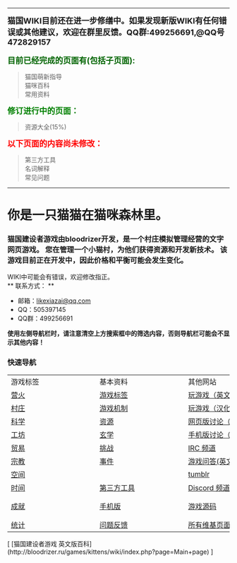 ----------
<font size=4><strong>猫国WIKI目前还在进一步修缮中。如果发现新版WIKI有任何错误或其他建议，欢迎在群里反馈。QQ群:499256691,@QQ号472829157</font></strong><br><br>
<font color=darkgreen size=4><strong>目前已经完成的页面有(包括子页面):</font></strong><br>
>猫国萌新指导<br>
>猫咪百科<br>
>常用资料

<font color=green size=4><strong>修订进行中的页面：</font></strong><br>
>资源大全(15%)<br>

<font color=red size=4><strong>以下页面的内容尚未修改：</font></strong><br>
>第三方工具<br>
>名词解释<br>
>常见问题<br>

----------

# 你是一只猫猫在猫咪森林里。
### 猫国建设者游戏由bloodrizer开发，是一个村庄模拟管理经营的文字网页游戏。 您在管理一个小猫村，为他们获得资源和开发新技术。 该游戏目前正在开发中，因此价格和平衡可能会发生变化。

WIKI中可能会有错误，欢迎修改指正。<br>
** 联系方式： **
* 邮箱：likexiazai@qq.com
* QQ：505397145
* QQ群：499256691

**使用左侧导航栏时，请注意清空上方搜索框中的筛选内容，否则导航栏可能会不显示其他内容！**

### 快速导航

<table class="wikitable">
	<tbody>
		<tr>
			<td class="em">
				<span style="display:block;width:185px">
							游戏标签
				</span>
			</td>
			<td class="em">
				<span style="display:block;width:185px">
							基本资料
				</span>
			</td>
			<td class="em">
				<span style="display:block;width:185px">
							其他网站
				</span>
			</td>
			<td class="em">
				<span style="display:block;width:185px">
							多语言
				</span>
			</td>
		</tr>
		<tr>
			<td>
				<a href="?file=001-猫咪百科/01-建筑物/01-食物生产">
							营火
				</a>
			</td>
			<td>
				<a href="?file=002-常用资料/003-游戏标签">
							游戏标签
				</a>
			</td>
			<td>
				<a href="http://bloodrizer.ru/games/kittens/">玩游戏（英文原版）</a>
			</td>
			<td>
				<a href="http://bloodrizer.ru/games/kittens/wiki/index.php?page=locale-en">
							英语
				</a>
			</td>
		</tr>
		<tr>
			<td>
			<a href="?file=001-猫咪百科/02-村庄">
						村庄
			</a>
			</td>
			<td>
				<a href="?file=002-常用资料/001-游戏机制">
							游戏机制
				</a>
			</td>
			<td>
				<a href="http://likexia.gitee.io/cat-zh/">玩游戏（汉化版）</a>
			</td>
			<td>
				<a href="http://bloodrizer.ru/games/kittens/wiki/index.php?page=locale-ru">
							俄语
				</a>
			</td>
		</tr>
		<tr>
			<td>
			<a href="?file=001-猫咪百科/03-科学/01-科学">
						科学
			</a>
			</td>
			<td>
				<a href="?file=003-资源大全/005-资源介绍">
							资源
				</a>
			</td>
			<td>
				<a href="https://www.reddit.com/r/kittensgame/">网页版讨论（Reddit）</a>
			</td>
			<td>
				<a href="http://bloodrizer.ru/games/kittens/wiki/index.php?page=locale-ko">
							韩语
				</a>
			</td>
		</tr>
		<tr>
			<td>
			<a href="?file=001-猫咪百科/04-工坊/01-升级">
						工坊
			</a>
			</td>
			<td>
				<a href="?file=001-猫咪百科/03-科学/02-玄学#玄学">
							玄学
				</a>
			</td>
			<td>
			<a href="https://www.reddit.com/r/kgmobile/">手机版讨论（Reddit）</a>
			</td>
			<td>
				<a href="http://bloodrizer.ru/games/kittens/wiki/index.php?page=locale-no">
							挪威语
				</a>
			</td>
		</tr>
		<tr>
			<td>
			<a href="?file=001-猫咪百科/05-贸易">
						贸易
			</a>
			</td>
			<td>
				<a href="?file=002-常用资料/007-挑战模式">
							挑战
				</a>
			</td>
			<td>
			<a href="http://irc.lc/irc.canternet.org/kittensgame/Kitten@@@@" class="external">
						IRC 频道
			</a>
			</td>
			<td>
				<a href="http://bloodrizer.ru/games/kittens/wiki/index.php?page=Deutsch">
							德语
				</a>
			</td>
		</tr>
		<tr>
			<td>
			<a href="?file=001-猫咪百科/06-宗教/001-庙塔">
						宗教
			</a>
			</td>
			<td>
				<a href="?file=002-常用资料/006-事件介绍">
							事件
				</a>
			</td>
			<td>
			<a href="http://gaming.stackexchange.com/tags/kittens-game" class="external">
						游戏问答(英文)
			</a>
			</td>
			<td>
				<a href="http://bloodrizer.ru/games/kittens/wiki/index.php?page=locale-fr">
							法语
				</a>
			</td>
		</tr>
		<tr>
			<td>
			<a href="?file=001-猫咪百科/07-空间/01-地面控制">
						空间
			</a>
			</td>
			<td>
			</td>
			<td>
			<a href="http://kittensgame.tumblr.com/" class="external">
						tumblr
			</a>
			</td>
			<td>
				<a href="http://bloodrizer.ru/games/kittens/wiki/index.php?page=locale-br">
							巴西葡萄牙语
				</a>
			</td>
		</tr>
		<tr>
			<td>
			<a href="?file=001-猫咪百科/08-时间">
						时间
			</a>
			</td>
			<td>
				<a href="?file=004-第三方工具/01-第三方工具">
							第三方工具
				</a>
			</td>
			<td>
			<a href="https://discord.gg/2arBf9K">Discord 频道
			</td>
			<td>
				<a href="http://bloodrizer.ru/games/kittens/wiki/index.php?page=locale-es">
							西班牙语
				</a>
			</td>
		</tr>
		<tr>
			<td>
			<a href="?file=001-猫咪百科/09-成就">
						成就
			</a>
			</td>
			<td>
				<a href="?file=002-常用资料/002-手机版">
							手机版
				</a>
			</td>
			<td>
				<a href="http://bitbucket.org/bloodrizer/kitten-game" class="external">
							游戏源码
				</a>
			</td>
			<td>
			[简体中文](?file=006-各国语言包/02-简体中文)
			</td>
		</tr>
		<tr>
			<td>
			<a href="?file=001-猫咪百科/10-统计">
						统计
			</a>
			</td>
			<td>
				<a href="?file=002-常用资料/004-错误反馈">
							问题反馈
				</a>
			</td>
			<td>
				<a href="http://bloodrizer.ru/games/kittens/wiki/index.php?action=search&amp;query="
				class="external">
							所有维基页面(英文)
				</a>
			</td>
			<td>
				<a href="http://bloodrizer.ru/games/kittens/wiki/index.php?page=locales">
							全部语言
				</a>
			</td>
		</tr>
	</tbody>
</table>
[ [猫国建设者游戏 英文版百科](http://bloodrizer.ru/games/kittens/wiki/index.php?page=Main+page) ]
